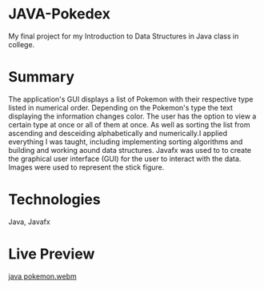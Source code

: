 # JAVA-Pokedex
My final project for my Introduction to Data Structures in Java class in college. 

# Summary
The application's GUI displays a list of Pokemon with their respective type listed in numerical order. 
Depending on the Pokemon's type the text displaying the information changes color. The user has the 
option to view a certain type at once or all of them at once. As well as sorting the list from ascending 
and desceiding alphabetically and numerically.I applied everything I was taught, including implementing sorting
algorithms and building and working aound data structures. Javafx was used to to create the graphical user interface (GUI)
for the user to interact with the data. Images were used to represent the stick figure. 

# Technologies
Java, Javafx

# Live Preview
[java pokemon.webm](https://github.com/user-attachments/assets/0767eba1-a9d4-498e-89eb-985da6cc4f4d)
